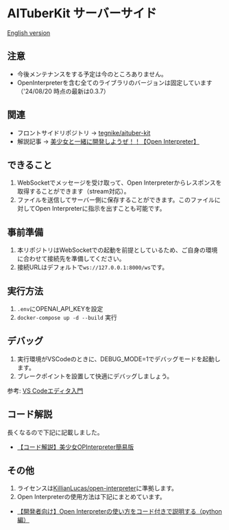 # AITuberKit サーバーサイド
[English version](./en_README.md)

## 注意

- 今後メンテナンスをする予定は今のところありません。
- OpenInterpreterを含む全てのライブラリのバージョンは固定しています（'24/08/20 時点の最新は0.3.7）

## 関連

- フロントサイドリポジトリ -> [tegnike/aituber-kit](https://github.com/tegnike/aituber-kit)
- 解説記事 -> [美少女と一緒に開発しようぜ！！【Open Interpreter】](https://note.com/nike_cha_n/n/nabcfeb7aaf3f)

## できること

1. WebSocketでメッセージを受け取って、Open Interpreterからレスポンスを取得することができます（stream対応）。
2. ファイルを送信してサーバー側に保存することができます。このファイルに対してOpen Interpreterに指示を出すことも可能です。

## 事前準備

1. 本リポジトリはWebSocketでの起動を前提としているため、ご自身の環境に合わせて接続先を準備してください。
2. 接続URLはデフォルトで`ws://127.0.0.1:8000/ws`です。

## 実行方法

1. `.env`にOPENAI_API_KEYを設定
2. `docker-compose up -d --build` 実行

## デバッグ

1. 実行環境がVSCodeのときに、DEBUG_MODE=1でデバッグモードを起動します。
2. ブレークポイントを設置して快適にデバッグしましょう。

参考: [VS Codeエディタ入門](https://zenn.dev/karaage0703/books/80b6999d429abc8051bb/viewer/898591)

## コード解説

長くなるので下記に記載しました。

- [【コード解説】美少女OPInterpreter簡易版](https://note.com/nike_cha_n/n/n39f62ee846e3)

## その他

1. ライセンスは[KillianLucas/open-interpreter](https://github.com/KillianLucas/open-interpreter)に準拠します。
2. Open Interpreterの使用方法は下記にまとめています。

- [【開発者向け】Open Interpreterの使い方をコード付きで説明する（python編）](https://note.com/nike_cha_n/n/n764514cf5351)

